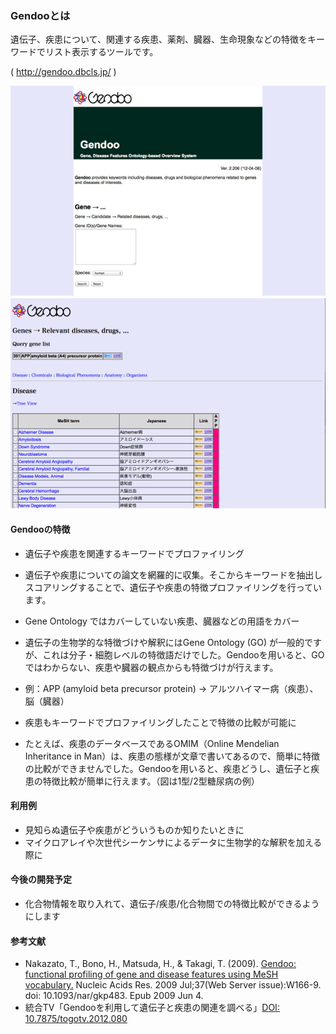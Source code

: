 ### Gendooとは

遺伝子、疾患について、関連する疾患、薬剤、臓器、生命現象などの特徴をキーワードでリスト表示するツールです。

( http://gendoo.dbcls.jp/ )

![fig-1](https://raw.githubusercontent.com/dbcls/website/master/services/images/DBCLSServices_Gendoo_fig-1_180525.png)　
![fig-2](https://raw.githubusercontent.com/dbcls/website/master/services/images/DBCLSServices_Gendoo_fig-2_180525.png)

#### Gendooの特徴

* 遺伝子や疾患を関連するキーワードでプロファイリング

* 遺伝子や疾患についての論文を網羅的に収集。そこからキーワードを抽出しスコアリングすることで、遺伝子や疾患の特徴プロファイリングを行っています。

* Gene Ontology ではカバーしていない疾患、臓器などの用語をカバー

* 遺伝子の生物学的な特徴づけや解釈にはGene Ontology (GO) が一般的ですが、これは分子・細胞レベルの特徴語だけでした。Gendooを用いると、GOではわからない、疾患や臓器の観点からも特徴づけが行えます。

* 例：APP (amyloid beta precursor protein) → アルツハイマー病（疾患）、脳（臓器）

* 疾患もキーワードでプロファイリングしたことで特徴の比較が可能に

* たとえば、疾患のデータベースであるOMIM（Online Mendelian Inheritance in Man）は、疾患の態様が文章で書いてあるので、簡単に特徴の比較ができませんでした。Gendooを用いると、疾患どうし、遺伝子と疾患の特徴比較が簡単に行えます。（図は1型/2型糖尿病の例）


#### 利用例

* 見知らぬ遺伝子や疾患がどういうものか知りたいときに
* マイクロアレイや次世代シーケンサによるデータに生物学的な解釈を加える際に

#### 今後の開発予定

* 化合物情報を取り入れて、遺伝子/疾患/化合物間での特徴比較ができるようにします

#### 参考文献

* Nakazato, T., Bono, H., Matsuda, H., & Takagi, T. (2009). [Gendoo: functional profiling of gene and disease features using MeSH vocabulary.](http://nar.oxfordjournals.org/content/37/suppl_2/W166.full) Nucleic Acids Res. 2009 Jul;37(Web Server issue):W166-9. doi: 10.1093/nar/gkp483. Epub 2009 Jun 4.
* 統合TV「Gendooを利用して遺伝子と疾患の関連を調べる」[DOI: 10.7875/togotv.2012.080](http://doi.org/10.7875/togotv.2012.080)
